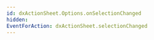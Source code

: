 ```yaml
---
id: dxActionSheet.Options.onSelectionChanged
hidden: 
EventForAction: dxActionSheet.selectionChanged
---
```

